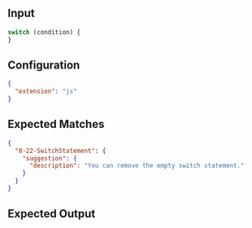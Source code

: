 
## Input
```javascript input
switch (condition) {
}
```

## Configuration
```json configuration
{
  "extension": "js"
}
```

## Expected Matches
```json expected matches
{
  "0-22-SwitchStatement": {
    "suggestion": {
      "description": "You can remove the empty switch statement."
    }
  }
}
```

## Expected Output
```javascript expected output
```
